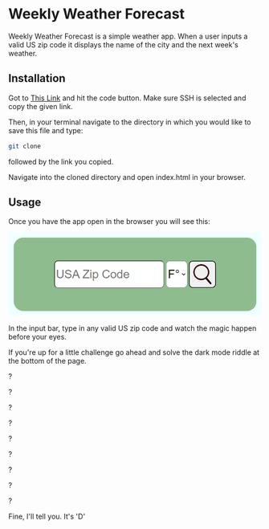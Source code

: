 # Weekly Weather Forecast

Weekly Weather Forecast is a simple weather app. When a user inputs a valid US zip code it displays the name of the city and the next week's weather.

## Installation

Got to [This Link](https://github.com/mkugel123/phase-1-project) and hit the code button. 
Make sure SSH is selected and copy the given link.

Then, in your terminal navigate to the directory in which you would like to save this file and type:

```bash
git clone
```
followed by the link you copied.

Navigate into the cloned directory and open index.html in your browser.
## Usage

Once you have the app open in the browser you will see this:  

![Input Bar](src/input.png)

In the input bar, type in any valid US zip code and watch the magic happen before your eyes.

If you're up for a little challenge go ahead and solve the dark mode riddle at the bottom of the page.

?

?

?

?

?

?

?

?

?

Fine, I'll tell you. It's 'D'
